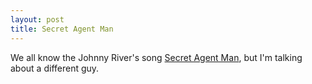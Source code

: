 ```yaml
---
layout: post
title: Secret Agent Man
---
```

We all know the Johnny River's song [Secret Agent Man](https://www.youtube.com/watch?v=6iaR3WO71j4), but I'm talking about a different guy.
